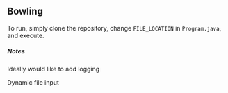 ## Bowling

To run, simply clone the repository, change `FILE_LOCATION` in `Program.java`, and execute.

##### Notes

Ideally would like to add logging

Dynamic file input